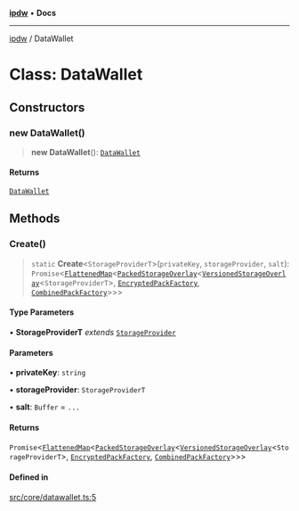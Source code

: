 [**ipdw**](../README.md) • **Docs**

***

[ipdw](../globals.md) / DataWallet

# Class: DataWallet

## Constructors

### new DataWallet()

> **new DataWallet**(): [`DataWallet`](DataWallet.md)

#### Returns

[`DataWallet`](DataWallet.md)

## Methods

### Create()

> `static` **Create**\<`StorageProviderT`\>(`privateKey`, `storageProvider`, `salt`): `Promise`\<[`FlattenedMap`](FlattenedMap.md)\<[`PackedStorageOverlay`](PackedStorageOverlay.md)\<[`VersionedStorageOverlay`](VersionedStorageOverlay.md)\<`StorageProviderT`\>, [`EncryptedPackFactory`](EncryptedPackFactory.md), [`CombinedPackFactory`](CombinedPackFactory.md)\>\>\>

#### Type Parameters

• **StorageProviderT** *extends* [`StorageProvider`](../interfaces/StorageProvider.md)

#### Parameters

• **privateKey**: `string`

• **storageProvider**: `StorageProviderT`

• **salt**: `Buffer` = `...`

#### Returns

`Promise`\<[`FlattenedMap`](FlattenedMap.md)\<[`PackedStorageOverlay`](PackedStorageOverlay.md)\<[`VersionedStorageOverlay`](VersionedStorageOverlay.md)\<`StorageProviderT`\>, [`EncryptedPackFactory`](EncryptedPackFactory.md), [`CombinedPackFactory`](CombinedPackFactory.md)\>\>\>

#### Defined in

[src/core/datawallet.ts:5](https://github.com/humandataincome/ipdw/blob/cffd44f47ee394d38eaa57c50e77342565775d5e/src/core/datawallet.ts#L5)
